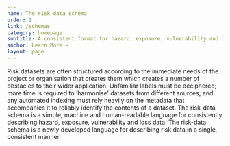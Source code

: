 ```yaml
---
name: The risk data schema
order: 1
link: /schemas
category: homepage
subtitle: A consistent format for hazard, exposure, vulnerability and loss data
anchor: Learn More →
layout: page
---
```


Risk datasets are often structured according to the immediate needs of the project or organisation that creates them which creates a number of obstacles to their wider application. Unfamiliar labels must be deciphered; more time is required to ‘harmonise’ datasets from different sources; and any automated indexing must rely heavily on the metadata that accompanies it to reliably identify the contents of a dataset.
The risk-data schema is a simple, machine and human-readable language for consistently describing hazard, exposure, vulnerability and loss data.
The risk-data schema is a newly developed language for describing risk data in a single, consistent manner.


